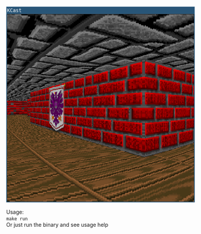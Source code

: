 ![screenshoot](screen.png)

Usage:   
	```
	make run
	```   
Or just run the binary and see usage help
